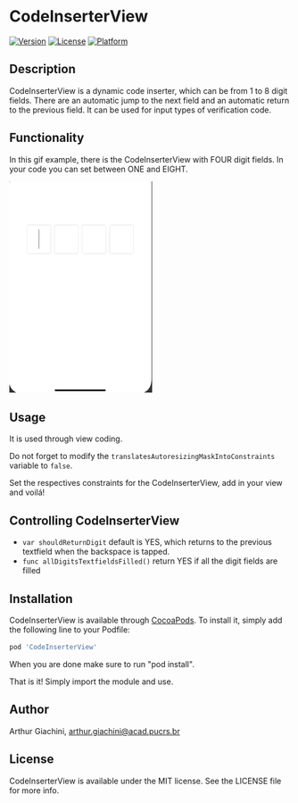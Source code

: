 # CodeInserterView

[![Version](https://img.shields.io/cocoapods/v/CodeInserterView.svg?style=flat)](https://cocoapods.org/pods/CodeInserterView)
[![License](https://img.shields.io/cocoapods/l/CodeInserterView.svg?style=flat)](https://cocoapods.org/pods/CodeInserterView)
[![Platform](https://img.shields.io/cocoapods/p/CodeInserterView.svg?style=flat)](https://cocoapods.org/pods/CodeInserterView)

## Description

CodeInserterView is a dynamic code inserter, which can be from 1 to 8 digit fields. There are an automatic jump to the next field and an automatic return to the previous field. It can be used for input types of verification code.

## Functionality

In this gif example, there is the CodeInserterView with FOUR digit fields. In your code you can set between ONE and EIGHT.

![](CodeInserterViewGif.gif)

## Usage

It is used through view coding. 

Do not forget to modify the `translatesAutoresizingMaskIntoConstraints` variable to `false`.

Set the respectives constraints for the CodeInserterView, add in your view and voilá!

## Controlling CodeInserterView

* `var shouldReturnDigit` default is YES, which returns to the previous textfield when the backspace is tapped.
* `func allDigitsTextfieldsFilled()` return YES if all the digit fields are filled

## Installation

CodeInserterView is available through [CocoaPods](https://cocoapods.org/pods/CodeInserterView). To install
it, simply add the following line to your Podfile:

```ruby
pod 'CodeInserterView'
```
When you are done make sure to run "pod install". 

That is it! Simply import the module and use.

## Author

Arthur Giachini, arthur.giachini@acad.pucrs.br

## License

CodeInserterView is available under the MIT license. See the LICENSE file for more info.
